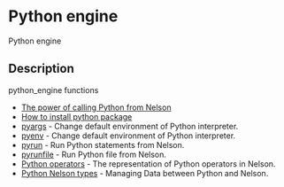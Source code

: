 # Python engine

Python engine

## Description

python_engine functions

- [The power of calling Python from Nelson](1_The_power_of_Python.md)
- [ How to install python package](2_How_to_install_python_package.md)
- [pyargs](pyargs.md) - Change default environment of Python interpreter.
- [pyenv](pyenv.md) - Change default environment of Python interpreter.
- [pyrun](pyrun.md) - Run Python statements from Nelson.
- [pyrunfile](pyrunfile.md) - Run Python file from Nelson.
- [Python operators](python_overload.md) - The representation of Python operators in Nelson.
- [Python Nelson types](python_types.md) - Managing Data between Python and Nelson.
